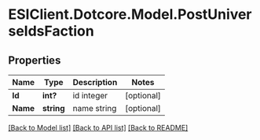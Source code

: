 # ESIClient.Dotcore.Model.PostUniverseIdsFaction
## Properties

Name | Type | Description | Notes
------------ | ------------- | ------------- | -------------
**Id** | **int?** | id integer | [optional] 
**Name** | **string** | name string | [optional] 

[[Back to Model list]](../README.md#documentation-for-models) [[Back to API list]](../README.md#documentation-for-api-endpoints) [[Back to README]](../README.md)

